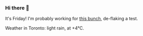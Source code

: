 ### Hi there :wave:

It's Friday! I'm probably working for [this bunch](https://github.com/kohofinancial), de-flaking a test.

Weather in Toronto: light rain, at +4°C.
